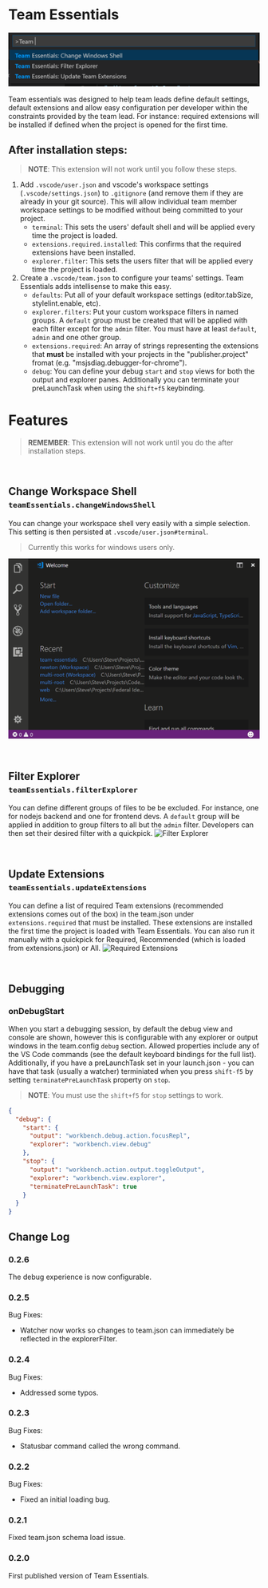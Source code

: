 # Team Essentials
  ![Team Essentials](./images/team-essentials.png)

  Team essentials was designed to help team leads define default settings, default extensions and allow easy configuration per developer within the constraints provided by the team lead. For instance: required extensions will be installed if defined when the project is opened for the first time.

## After installation steps:
> **NOTE**: This extension will not work until you follow these steps.

1. Add `.vscode/user.json` and vscode's workspace settings (`.vscode/settings.json`) to `.gitignore` (and remove them if they are already in your git source). This will allow individual team member workspace settings to be modified without being committed to your project.
   - `terminal`: This sets the users' default shell and will be applied every time the project is loaded.
   - `extensions.required.installed`: This confirms that the required extensions have been installed.
   - `explorer.filter`: This sets the users filter that will be applied every time the project is loaded.
2. Create a `.vscode/team.json` to configure your teams' settings. Team Essentials adds intellisense to make this easy.
   - `defaults`: Put all of your default workspace settings (editor.tabSize, stylelint.enable, etc).
   - `explorer.filters`: Put your custom workspace filters in named groups. A `default` group must be created that will be applied with each filter except for the `admin` filter. You must have at least `default`, `admin` and one other group.
   - `extensions.required`: An array of strings representing the extensions that **must** be installed with your projects in the "publisher.project" fromat (e.g. "msjsdiag.debugger-for-chrome").
   - `debug`: You can define your debug `start` and `stop` views for both the output and explorer panes. Additionally you can terminate your preLaunchTask when using the `shift+f5` keybinding.

# Features
> **REMEMBER**: This extension will not work until you do the after installation steps.

<br/>

## **Change Workspace Shell**<br/><small>`teamEssentials.changeWindowsShell`</small><br/>
You can change your workspace shell very easily with a simple selection. This setting is then persisted at `.vscode/user.json#terminal`.
> Currently this works for windows users only.

![Change Workspace Shell](./images/change-shell.gif)

<br/>

## **Filter Explorer**<br/><small>`teamEssentials.filterExplorer`</small><br/>
You can define different groups of files to be be excluded. For instance, one for nodejs backend and one for frontend devs. A `default` group will be applied in addition to group filters to all but the `admin` filter. Developers can then set their desired filter with a quickpick.
  ![Filter Explorer](./images/filter-explorer.gif)

<br/>

## **Update Extensions**<br/><small>`teamEssentials.updateExtensions`</small><br/>
You can define a list of required Team extensions (recommended extensions comes out of the box) in the team.json under `extensions.required` that must be installed. These extensions are installed the first time the project is loaded with Team Essentials. You can also run it manually with a quickpick for Required, Recommended (which is loaded from extensions.json) or All.
  ![Required Extensions](./images/required-extensions.gif)

<br/>

## Debugging
### onDebugStart
When you start a debugging session, by default the debug view and console are shown, however this is configurable with any explorer or output windows in the team.config `debug` section. Allowed properties include any of the VS Code commands (see the default keyboard bindings for the full list). Additionally, if you have a preLaunchTask set in your launch.json - you can have that task (usually a watcher) terminiated when you press `shift-f5` by setting `terminatePreLaunchTask` property on `stop`.
> **NOTE**: You must use the `shift+f5` for `stop` settings to work.

```json
{
  "debug": {
    "start": {
      "output": "workbench.debug.action.focusRepl",
      "explorer": "workbench.view.debug"
    },
    "stop": {
      "output": "workbench.action.output.toggleOutput",
      "explorer": "workbench.view.explorer",
      "terminatePreLaunchTask": true
    }
  }
}
```


## Change Log
### 0.2.6
The debug experience is now configurable.

### 0.2.5
Bug Fixes:
 - Watcher now works so changes to team.json can immediately be reflected in the explorerFilter.

### 0.2.4
Bug Fixes:
 - Addressed some typos.

### 0.2.3
Bug Fixes:
 - Statusbar command called the wrong command.

### 0.2.2
Bug Fixes:
 - Fixed an initial loading bug.

### 0.2.1
Fixed team.json schema load issue.

### 0.2.0
First published version of Team Essentials.
